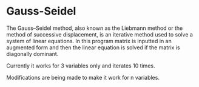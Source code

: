 # Gauss-Seidel

The Gauss–Seidel method, also known as the Liebmann method or the method of successive displacement, is an iterative method used to solve a system of linear equations.
In this program matrix is inputted in an augmented form and then the linear equation is solved if the matrix is diagonally dominant.

Currently it works for 3 variables only and iterates 10 times.

Modifications are being made to make it work for n variables.
